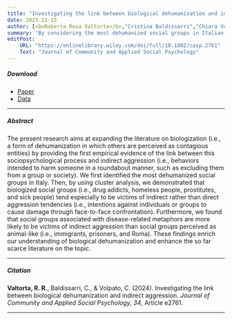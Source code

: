 ```yaml
---
title: "Investigating the link between biological dehumanization and indirect aggression" 
date: 2023-12-15
author: [<b>Roberta Rosa Valtorta</b>,"Cristina Baldissarri","Chiara Volpato"]
summary: "By considering the most dehumanized social groups in Italian society (e.g., homeless people, prisoners, and immigrants), this research explores the link between biologization (i.e., a form of dehumanization in which others are perceived as contagious entities) and indirect aggression."
editPost:
    URL: "https://onlinelibrary.wiley.com/doi/full/10.1002/casp.2761"
    Text: "Journal of Community and Applied Social Psychology"
---
```


##### Download

<ul>

<li><a href="dehumanization-aggression.pdf" target="_blank">Paper</a></li>
<li><a href="https://osf.io/3ad8m/" target="_blank">Data</a></li>

</ul>

------------------------------------------------------------------------

##### Abstract

The present research aims at expanding the literature on biologization (i.e., a form of dehumanization in which others are perceived as contagious entities) by providing the first empirical evidence of the link between this sociopsychological process and indirect aggression (i.e., behaviors intended to harm someone in a roundabout manner, such as excluding them from a group or society). We first identified the most dehumanized social groups in Italy. Then, by using cluster analysis, we demonstrated that biologized social groups (i.e., drug addicts, homeless people, prostitutes, and sick people) tend especially to be victims of indirect rather than direct aggression tendencies (i.e., intentions against individuals or groups to cause damage through face-to-face confrontation). Furthermore, we found that social groups associated with disease-related metaphors are more likely to be victims of indirect aggression than social groups perceived as animal-like (i.e., immigrants, prisoners, and Roma). These findings enrich our understanding of biological dehumanization and enhance the so far scarce literature on the topic.

------------------------------------------------------------------------

##### Citation

**Valtorta, R. R.**, Baldissarri, C., & Volpato, C. (2024). Investigating the link between biological dehumanization and indirect aggression. *Journal of Community and Applied Social Psychology, 34*, Article e2761.

------------------------------------------------------------------------
